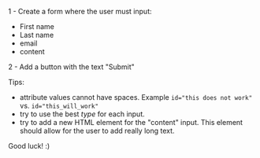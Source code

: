1 - Create a form where the user must input:
- First name
- Last name
- email
- content

2 - Add a button with the text "Submit"

Tips:
- attribute values cannot have spaces. Example `id="this does not work"` vs. `id="this_will_work"`
- try to use the best *type* for each input.
- try to add a new HTML element for the "content" input. This element should allow for the user to add really long text.

Good luck! :)  
